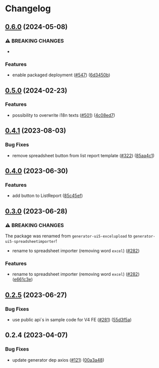 # Changelog

## [0.6.0](https://github.com/spreadsheetimporter/ui5-cc-spreadsheetimporter/compare/generator-ui5-spreadsheetimporter-v0.5.0...generator-ui5-spreadsheetimporter-v0.6.0) (2024-05-08)


### ⚠ BREAKING CHANGES

* 

### Features

* enable packaged deployment ([#547](https://github.com/spreadsheetimporter/ui5-cc-spreadsheetimporter/issues/547)) ([6d3450b](https://github.com/spreadsheetimporter/ui5-cc-spreadsheetimporter/commit/6d3450bc149b12938eaadefeb29771428aa2be18))

## [0.5.0](https://github.com/spreadsheetimporter/ui5-cc-spreadsheetimporter/compare/generator-ui5-spreadsheetimporter-v0.4.1...generator-ui5-spreadsheetimporter-v0.5.0) (2024-02-23)


### Features

* possibility to overwrite i18n texts ([#501](https://github.com/spreadsheetimporter/ui5-cc-spreadsheetimporter/issues/501)) ([4c08ed7](https://github.com/spreadsheetimporter/ui5-cc-spreadsheetimporter/commit/4c08ed701d994a1e3c8cea60311375a088c430ee))

## [0.4.1](https://github.com/spreadsheetimporter/ui5-cc-spreadsheetimporter/compare/generator-ui5-spreadsheetimporter-v0.4.0...generator-ui5-spreadsheetimporter-v0.4.1) (2023-08-03)


### Bug Fixes

* remove spreadsheet button from list report template ([#322](https://github.com/spreadsheetimporter/ui5-cc-spreadsheetimporter/issues/322)) ([85aa4c1](https://github.com/spreadsheetimporter/ui5-cc-spreadsheetimporter/commit/85aa4c1b3602825b83c71fd2d1e175bd6f69c9d4))

## [0.4.0](https://github.com/spreadsheetimporter/ui5-cc-spreadsheetimporter/compare/generator-ui5-spreadsheetimporter-v0.3.0...generator-ui5-spreadsheetimporter-v0.4.0) (2023-06-30)


### Features

* add button to ListReport ([85c45ef](https://github.com/spreadsheetimporter/ui5-cc-spreadsheetimporter/commit/85c45efd9c637a7a93f7d5f33224e5873acf1cde))

## [0.3.0](https://github.com/marianfoo/ui5-cc-excelUpload/compare/generator-ui5-spreadsheetimporter-v0.2.5...generator-ui5-spreadsheetimporter-v0.3.0) (2023-06-28)


### ⚠ BREAKING CHANGES

The package was renamed from `generator-ui5-excelupload` to `generator-ui5-spreadsheetimporter`!  

* rename to spreadsheet importer (removing word `excel`) ([#282](https://github.com/marianfoo/ui5-cc-excelUpload/issues/282))

### Features

* rename to spreadsheet importer (removing word `excel`) ([#282](https://github.com/marianfoo/ui5-cc-excelUpload/issues/282)) ([e661c3e](https://github.com/marianfoo/ui5-cc-excelUpload/commit/e661c3ea509c6a8cc5631a24587ea7901eb504a3))

## [0.2.5](https://github.com/spreadsheetimporter/ui5-cc-spreadsheetimporter/compare/generator-ui5-spreadsheetimporter-v0.2.4...generator-ui5-spreadsheetimporter-v0.2.5) (2023-06-27)


### Bug Fixes

* use public api´s in sample code for V4 FE ([#281](https://github.com/spreadsheetimporter/ui5-cc-spreadsheetimporter/issues/281)) ([55d3f5a](https://github.com/spreadsheetimporter/ui5-cc-spreadsheetimporter/commit/55d3f5a17ca748c20fef4fd6a9476374844e592c))

## 0.2.4 (2023-04-07)


### Bug Fixes

* update generator dep axios ([#121](https://github.com/spreadsheetimporter/ui5-cc-spreadsheetimporter/issues/121)) ([00a3a48](https://github.com/spreadsheetimporter/ui5-cc-spreadsheetimporter/commit/00a3a48c9bd341fde061739a9d97bf73eb22cf27))
